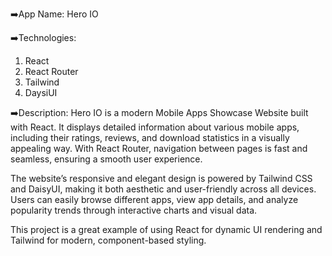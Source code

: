 ➡️App Name: Hero IO

➡️Technologies: 
1. React 
2. React Router
3. Tailwind
4. DaysiUI

➡️Description:
Hero IO is a modern Mobile Apps Showcase Website built with React. It displays detailed information about various mobile apps, including their ratings, reviews, and download statistics in a visually appealing way. With React Router, navigation between pages is fast and seamless, ensuring a smooth user experience.

The website’s responsive and elegant design is powered by Tailwind CSS and DaisyUI, making it both aesthetic and user-friendly across all devices. Users can easily browse different apps, view app details, and analyze popularity trends through interactive charts and visual data.

This project is a great example of using React for dynamic UI rendering and Tailwind for modern, component-based styling.